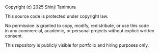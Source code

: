 Copyright (c) 2025 Shinji Tanimura

This source code is protected under copyright law.

No permission is granted to copy, modify, redistribute, or use this code  
in any commercial, academic, or personal projects without explicit written consent.

This repository is publicly visible for portfolio and hiring purposes only.
